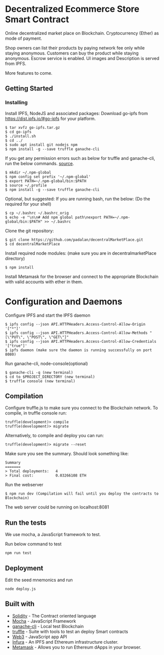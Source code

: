 # Decentralized Ecommerce Store Smart Contract

Online decentralized market place on Blockchain. Cryptocurrency (Ether) as mode of payment.

Shop owners can list their products by paying network fee only while staying anonymous. Customers can buy the product while staying anonymous. Escrow service is enabled. UI images and Description is served from IPFS.

More features to come.

## Getting Started

### Installing


Install IPFS, NodeJS and associated packages:
Download go-ipfs from https://dist.ipfs.io/#go-ipfs for your platform.
```
$ tar xvfz go-ipfs.tar.gz
$ cd go-ipfs
$ ./install.sh
$ cd ../
$ sudo apt install git nodejs npm
$ npm install -g --save truffle ganache-cli

```
If you get any permission errors such as below for truffle and ganache-cli, run the below commands. [source](https://docs.npmjs.com/resolving-eacces-permissions-errors-when-installing-packages-globally).

```
$ mkdir ~/.npm-global
$ npm config set prefix '~/.npm-global'
$ export PATH=~/.npm-global/bin:$PATH
$ source ~/.profile
$ npm install -g --save truffle ganache-cli

```
Optional, but suggested: If you are running bash, run the below: (Do the required for your shell)
```
$ cp ~/.bashrc ~/.bashrc_orig
$ echo -e "\n\n# Add npm global path\nexport PATH=~/.npm-global/bin:$PATH" >> ~/.bashrc
```

Clone the git repository:
```
$ git clone https://github.com/padalan/decentralMarketPlace.git
$ cd decentralMarketPlace
```
Install required node modules: (make sure you are in decentralmarketPlace directory)
```
$ npm install
```

Install Metamask for the browser and connect to the appropriate Blockchain with valid accounts with ether in them.

# Configuration and Daemons

Configure IPFS and start the IPFS daemon
```
$ ipfs config --json API.HTTPHeaders.Access-Control-Allow-Origin '["*"]'
$ ipfs config --json API.HTTPHeaders.Access-Control-Allow-Methods "[\"PUT\", \"POST\", \"GET\"]"
$ ipfs config --json API.HTTPHeaders.Access-Control-Allow-Credentials '["true"]'
$ ipfs daemon (make sure the daemon is running successfully on port 8080)
```

Run ganache-cli, node-console(optional)
```
$ ganache-cli -q (new terminal)
$ cd to $PROJECT_DIRECTORY (new terminal)
$ truffle console (new terminal)
```

## Compilation
Configure truffle.js to make sure you connect to the Blockchain network.
To compile, in truffle console run:
```
truffle(development)> compile
truffle(development)> migrate
```
Alternatively, to compile and deploy you can run:
```
truffle(development)> migrate --reset
```
 Make sure you see the summary. Should look something like:
 ```
 Summary
=======
> Total deployments:   4
> Final cost:          0.03266108 ETH
```

Run the webserver
```
$ npm run dev (Compilation will fail until you deploy the contracts to Blockchain)
```
The web server could be running on localhost:8081

## Run the tests
We use mocha, a JavaScript framework to test.

Run below command to test
```
npm run test
```

## Deployment
Edit the seed mnemonics and run
```
node deploy.js
```

## Built with
* [Solidity](https://solidity.readthedocs.io/en/v0.4.0/) - The Contract oriented language
* [Mocha](https://github.com/mochajs/mocha) - JavaScript Framework
* [ganache-cli](https://truffleframework.com/ganache) - Local test Blockchain
* [truffle](https://truffleframework.com/) - Suite with tools to test an deploy Smart contracts
* [Web3](https://github.com/ethereum/wiki/wiki/JavaScript-API) - JavaScript app API
* [Infura](https://infura.io/) - An IPFS and Ethereum infrastructure cluster.
* [Metamask](https://metamask.io/) - Allows you to run Ethereum dApps in your browser.
